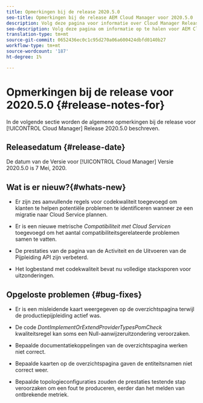 ```yaml
---
title: Opmerkingen bij de release 2020.5.0
seo-title: Opmerkingen bij de release AEM Cloud Manager voor 2020.5.0
description: Volg deze pagina voor informatie over Cloud Manager Release 2020.5.0
seo-description: Volg deze pagina om informatie op te halen voor AEM Cloud Manager Release 2020.5.0
translation-type: tm+mt
source-git-commit: 0652436ec0c1c95d270a06a600424dbfd0140b27
workflow-type: tm+mt
source-wordcount: '187'
ht-degree: 1%

---
```


# Opmerkingen bij de release voor 2020.5.0 {#release-notes-for}

In de volgende sectie worden de algemene opmerkingen bij de release voor [!UICONTROL Cloud Manager] Release 2020.5.0 beschreven.

## Releasedatum {#release-date}

De datum van de Versie voor [!UICONTROL Cloud Manager] Versie 2020.5.0 is 7 Mei, 2020.

## Wat is er nieuw?{#whats-new}

* Er zijn zes aanvullende regels voor codekwaliteit toegevoegd om klanten te helpen potentiële problemen te identificeren wanneer ze een migratie naar Cloud Service plannen.

* Er is een nieuwe metrische *Compatibiliteit met Cloud Servicen* toegevoegd om het aantal compatibiliteitsgerelateerde problemen samen te vatten.

* De prestaties van de pagina van de Activiteit en de Uitvoeren van de Pijpleiding API zijn verbeterd.

* Het logbestand met codekwaliteit bevat nu volledige stacksporen voor uitzonderingen.

## Opgeloste problemen {#bug-fixes}

* Er is een misleidende kaart weergegeven op de overzichtspagina terwijl de productiepijpleiding actief was.

* De code *DontImplementOrExtendProviderTypesPomCheck* kwaliteitsregel kan soms een Null-aanwijzeruitzondering veroorzaken.

* Bepaalde documentatiekoppelingen van de overzichtspagina werken niet correct.

* Bepaalde kaarten op de overzichtspagina gaven de entiteitsnamen niet correct weer.

* Bepaalde topologieconfiguraties zouden de prestaties testende stap veroorzaken om een fout te produceren, eerder dan het melden van ontbrekende metriek.

